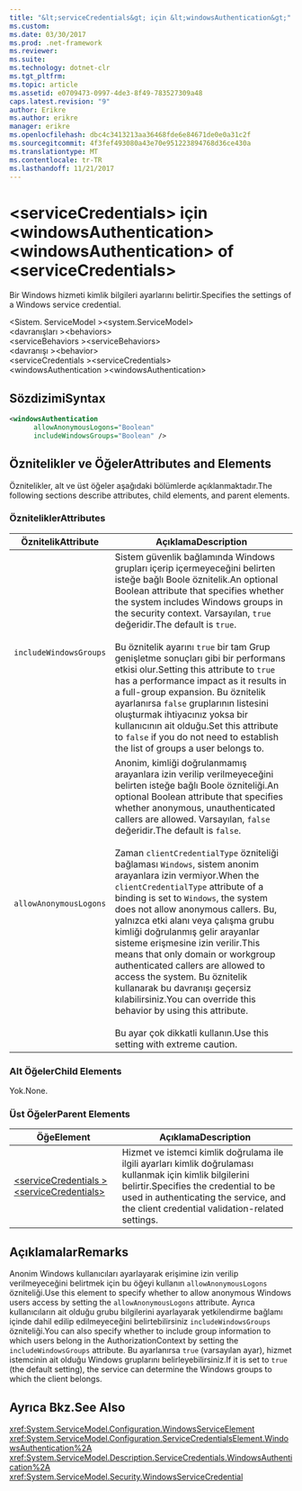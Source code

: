 ```yaml
---
title: "&lt;serviceCredentials&gt; için &lt;windowsAuthentication&gt;"
ms.custom: 
ms.date: 03/30/2017
ms.prod: .net-framework
ms.reviewer: 
ms.suite: 
ms.technology: dotnet-clr
ms.tgt_pltfrm: 
ms.topic: article
ms.assetid: e0709473-0997-4de3-8f49-783527309a48
caps.latest.revision: "9"
author: Erikre
ms.author: erikre
manager: erikre
ms.openlocfilehash: dbc4c3413213aa36468fde6e84671de0e0a31c2f
ms.sourcegitcommit: 4f3fef493080a43e70e951223894768d36ce430a
ms.translationtype: MT
ms.contentlocale: tr-TR
ms.lasthandoff: 11/21/2017
---
```

# <a name="ltwindowsauthenticationgt-of-ltservicecredentialsgt"></a><span data-ttu-id="3b200-102">&lt;serviceCredentials&gt; için &lt;windowsAuthentication&gt;</span><span class="sxs-lookup"><span data-stu-id="3b200-102">&lt;windowsAuthentication&gt; of &lt;serviceCredentials&gt;</span></span>
<span data-ttu-id="3b200-103">Bir Windows hizmeti kimlik bilgileri ayarlarını belirtir.</span><span class="sxs-lookup"><span data-stu-id="3b200-103">Specifies the settings of a Windows service credential.</span></span>  
  
 <span data-ttu-id="3b200-104">\<Sistem. ServiceModel ></span><span class="sxs-lookup"><span data-stu-id="3b200-104">\<system.ServiceModel></span></span>  
<span data-ttu-id="3b200-105">\<davranışları ></span><span class="sxs-lookup"><span data-stu-id="3b200-105">\<behaviors></span></span>  
<span data-ttu-id="3b200-106">\<serviceBehaviors ></span><span class="sxs-lookup"><span data-stu-id="3b200-106">\<serviceBehaviors></span></span>  
<span data-ttu-id="3b200-107">\<davranışı ></span><span class="sxs-lookup"><span data-stu-id="3b200-107">\<behavior></span></span>  
<span data-ttu-id="3b200-108">\<serviceCredentials ></span><span class="sxs-lookup"><span data-stu-id="3b200-108">\<serviceCredentials></span></span>  
<span data-ttu-id="3b200-109">\<windowsAuthentication ></span><span class="sxs-lookup"><span data-stu-id="3b200-109">\<windowsAuthentication></span></span>  
  
## <a name="syntax"></a><span data-ttu-id="3b200-110">Sözdizimi</span><span class="sxs-lookup"><span data-stu-id="3b200-110">Syntax</span></span>  
  
```xml  
<windowsAuthentication  
      allowAnonymousLogons="Boolean"  
      includeWindowsGroups="Boolean" />  
```  
  
## <a name="attributes-and-elements"></a><span data-ttu-id="3b200-111">Öznitelikler ve Öğeler</span><span class="sxs-lookup"><span data-stu-id="3b200-111">Attributes and Elements</span></span>  
 <span data-ttu-id="3b200-112">Öznitelikler, alt ve üst öğeler aşağıdaki bölümlerde açıklanmaktadır.</span><span class="sxs-lookup"><span data-stu-id="3b200-112">The following sections describe attributes, child elements, and parent elements.</span></span>  
  
### <a name="attributes"></a><span data-ttu-id="3b200-113">Öznitelikler</span><span class="sxs-lookup"><span data-stu-id="3b200-113">Attributes</span></span>  
  
|<span data-ttu-id="3b200-114">Öznitelik</span><span class="sxs-lookup"><span data-stu-id="3b200-114">Attribute</span></span>|<span data-ttu-id="3b200-115">Açıklama</span><span class="sxs-lookup"><span data-stu-id="3b200-115">Description</span></span>|  
|---------------|-----------------|  
|`includeWindowsGroups`|<span data-ttu-id="3b200-116">Sistem güvenlik bağlamında Windows grupları içerip içermeyeceğini belirten isteğe bağlı Boole öznitelik.</span><span class="sxs-lookup"><span data-stu-id="3b200-116">An optional Boolean attribute that specifies whether the system includes Windows groups in the security context.</span></span> <span data-ttu-id="3b200-117">Varsayılan, `true` değeridir.</span><span class="sxs-lookup"><span data-stu-id="3b200-117">The default is `true`.</span></span><br /><br /> <span data-ttu-id="3b200-118">Bu öznitelik ayarını `true` bir tam Grup genişletme sonuçları gibi bir performans etkisi olur.</span><span class="sxs-lookup"><span data-stu-id="3b200-118">Setting this attribute to `true` has a performance impact as it results in a full-group expansion.</span></span> <span data-ttu-id="3b200-119">Bu öznitelik ayarlanırsa `false` gruplarının listesini oluşturmak ihtiyacınız yoksa bir kullanıcının ait olduğu.</span><span class="sxs-lookup"><span data-stu-id="3b200-119">Set this attribute to `false` if you do not need to establish the list of groups a user belongs to.</span></span>|  
|`allowAnonymousLogons`|<span data-ttu-id="3b200-120">Anonim, kimliği doğrulanmamış arayanlara izin verilip verilmeyeceğini belirten isteğe bağlı Boole özniteliği.</span><span class="sxs-lookup"><span data-stu-id="3b200-120">An optional Boolean attribute that specifies whether anonymous, unauthenticated callers are allowed.</span></span> <span data-ttu-id="3b200-121">Varsayılan, `false` değeridir.</span><span class="sxs-lookup"><span data-stu-id="3b200-121">The default is `false`.</span></span><br /><br /> <span data-ttu-id="3b200-122">Zaman `clientCredentialType` özniteliği bağlaması `Windows`, sistem anonim arayanlara izin vermiyor.</span><span class="sxs-lookup"><span data-stu-id="3b200-122">When the `clientCredentialType` attribute of a binding is set to `Windows`, the system does not allow anonymous callers.</span></span> <span data-ttu-id="3b200-123">Bu, yalnızca etki alanı veya çalışma grubu kimliği doğrulanmış gelir arayanlar sisteme erişmesine izin verilir.</span><span class="sxs-lookup"><span data-stu-id="3b200-123">This means that only domain or workgroup authenticated callers are allowed to access the system.</span></span> <span data-ttu-id="3b200-124">Bu öznitelik kullanarak bu davranışı geçersiz kılabilirsiniz.</span><span class="sxs-lookup"><span data-stu-id="3b200-124">You can override this behavior by using this attribute.</span></span><br /><br /> <span data-ttu-id="3b200-125">Bu ayar çok dikkatli kullanın.</span><span class="sxs-lookup"><span data-stu-id="3b200-125">Use this setting with extreme caution.</span></span>|  
  
### <a name="child-elements"></a><span data-ttu-id="3b200-126">Alt Öğeler</span><span class="sxs-lookup"><span data-stu-id="3b200-126">Child Elements</span></span>  
 <span data-ttu-id="3b200-127">Yok.</span><span class="sxs-lookup"><span data-stu-id="3b200-127">None.</span></span>  
  
### <a name="parent-elements"></a><span data-ttu-id="3b200-128">Üst Öğeler</span><span class="sxs-lookup"><span data-stu-id="3b200-128">Parent Elements</span></span>  
  
|<span data-ttu-id="3b200-129">Öğe</span><span class="sxs-lookup"><span data-stu-id="3b200-129">Element</span></span>|<span data-ttu-id="3b200-130">Açıklama</span><span class="sxs-lookup"><span data-stu-id="3b200-130">Description</span></span>|  
|-------------|-----------------|  
|[<span data-ttu-id="3b200-131">\<serviceCredentials ></span><span class="sxs-lookup"><span data-stu-id="3b200-131">\<serviceCredentials></span></span>](../../../../../docs/framework/configure-apps/file-schema/wcf/servicecredentials.md)|<span data-ttu-id="3b200-132">Hizmet ve istemci kimlik doğrulama ile ilgili ayarları kimlik doğrulaması kullanmak için kimlik bilgilerini belirtir.</span><span class="sxs-lookup"><span data-stu-id="3b200-132">Specifies the credential to be used in authenticating the service, and the client credential validation-related settings.</span></span>|  
  
## <a name="remarks"></a><span data-ttu-id="3b200-133">Açıklamalar</span><span class="sxs-lookup"><span data-stu-id="3b200-133">Remarks</span></span>  
 <span data-ttu-id="3b200-134">Anonim Windows kullanıcıları ayarlayarak erişimine izin verilip verilmeyeceğini belirtmek için bu öğeyi kullanın `allowAnonymousLogons` özniteliği.</span><span class="sxs-lookup"><span data-stu-id="3b200-134">Use this element to specify whether to allow anonymous Windows users access by setting the `allowAnonymousLogons` attribute.</span></span> <span data-ttu-id="3b200-135">Ayrıca kullanıcıların ait olduğu grubu bilgilerini ayarlayarak yetkilendirme bağlamı içinde dahil edilip edilmeyeceğini belirtebilirsiniz `includeWindowsGroups` özniteliği.</span><span class="sxs-lookup"><span data-stu-id="3b200-135">You can also specify whether to include group information to which users belong in the AuthorizationContext by setting the `includeWindowsGroups` attribute.</span></span> <span data-ttu-id="3b200-136">Bu ayarlanırsa `true` (varsayılan ayar), hizmet istemcinin ait olduğu Windows gruplarını belirleyebilirsiniz.</span><span class="sxs-lookup"><span data-stu-id="3b200-136">If it is set to `true` (the default setting), the service can determine the Windows groups to which the client belongs.</span></span>  
  
## <a name="see-also"></a><span data-ttu-id="3b200-137">Ayrıca Bkz.</span><span class="sxs-lookup"><span data-stu-id="3b200-137">See Also</span></span>  
 <xref:System.ServiceModel.Configuration.WindowsServiceElement>  
 <xref:System.ServiceModel.Configuration.ServiceCredentialsElement.WindowsAuthentication%2A>  
 <xref:System.ServiceModel.Description.ServiceCredentials.WindowsAuthentication%2A>  
 <xref:System.ServiceModel.Security.WindowsServiceCredential>
